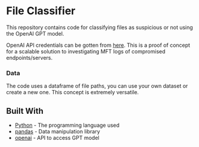 # File Classifier

This repository contains code for classifying files as suspicious or not using the OpenAI GPT model.

OpenAI API credentials can be gotten from [here](https://beta.openai.com/signup/). This is a proof of concept for a scalable solution to investigating MFT logs of compromised endpoints/servers. 

### Data

The code uses a dataframe of file paths, you can use your own dataset or create a new one. This concept is extremely versatile.

## Built With

* [Python](https://www.python.org/) - The programming language used
* [pandas](https://pandas.pydata.org/) - Data manipulation library
* [openai](https://beta.openai.com/) - API to access GPT model
